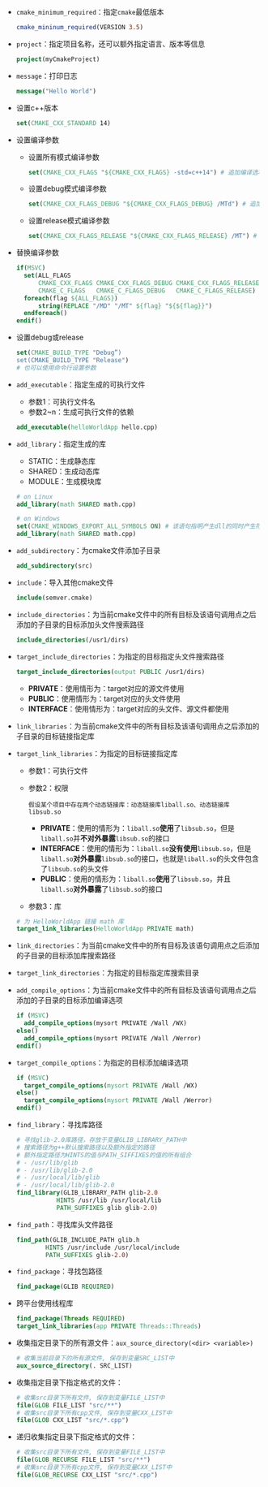 - `cmake_minimum_required`：指定`cmake`最低版本

  ```cmake
  cmake_mininum_required(VERSION 3.5)
  ```

- `project`：指定项目名称，还可以额外指定语言、版本等信息

  ```cmake
  project(myCmakeProject)
  ```

- `message`：打印日志

  ```cmake
  message("Hello World")
  ```

- 设置c++版本

  ```cmake
  set(CMAKE_CXX_STANDARD 14)
  ```

- 设置编译参数

  - 设置所有模式编译参数

    ```cmake
    set(CMAKE_CXX_FLAGS "${CMAKE_CXX_FLAGS} -std=c++14") # 追加编译选项
    ```

  - 设置debug模式编译参数

    ```cmake
    set(CMAKE_CXX_FLAGS_DEBUG "${CMAKE_CXX_FLAGS_DEBUG} /MTd") # 追加编译选项
    ```

  - 设置release模式编译参数

    ```cmake
    set(CMAKE_CXX_FLAGS_RELEASE "${CMAKE_CXX_FLAGS_RELEASE} /MT") # 追加编译选项
    ```

- 替换编译参数

  ```cmake
  if(MSVC)
  	set(ALL_FLAGS
  		CMAKE_CXX_FLAGS CMAKE_CXX_FLAGS_DEBUG CMAKE_CXX_FLAGS_RELEASE
  		CMAKE_C_FLAGS   CMAKE_C_FLAGS_DEBUG   CMAKE_C_FLAGS_RELEASE)
  	foreach(flag ${ALL_FLAGS})
  		string(REPLACE "/MD" "/MT" ${flag} "${${flag}}")
  	endforeach()
  endif()
  ```

- 设置debug或release

  ```cmake
  set(CMAKE_BUILD_TYPE "Debug”)
  set(CMAKE_BUILD_TYPE "Release")
  # 也可以使用命令行设置参数
  ```

- `add_executable`：指定生成的可执行文件

  - 参数1：可执行文件名
  - 参数2~n：生成可执行文件的依赖

  ```cmake
  add_executable(helloWorldApp hello.cpp)
  ```

- `add_library`：指定生成的库

  - STATIC：生成静态库
  - SHARED：生成动态库
  - MODULE：生成模块库

  ```cmake
  # on Linux
  add_library(math SHARED math.cpp)
  
  # on Windows
  set(CMAKE_WINDOWS_EXPORT_ALL_SYMBOLS ON) # 该语句指明产生dll的同时产生符号库lib
  add_library(math SHARED math.cpp)
  ```

- `add_subdirectory`：为cmake文件添加子目录

  ```cmake
  add_subdirectory(src)
  ```

- `include`：导入其他cmake文件

  ```cmake
  include(semver.cmake)
  ```

- `include_directories`：为当前cmake文件中的所有目标及该语句调用点之后添加的子目录的目标添加头文件搜索路径

  ```cmake
  include_directories(/usr1/dirs)
  ```

- `target_include_directories`：为指定的目标指定头文件搜索路径

  ```cmake
  target_include_directories(output PUBLIC /usr1/dirs)
  ```

  - **PRIVATE**：使用情形为：target对应的源文件使用
  - **PUBLIC**：使用情形为：target对应的头文件使用
  - **INTERFACE**：使用情形为：target对应的头文件、源文件都使用

- `link_libraries`：为当前cmake文件中的所有目标及该语句调用点之后添加的子目录的目标链接指定库

- `target_link_libraries`：为指定的目标链接指定库

  - 参数1：可执行文件

  - 参数2：权限

    ```text
    假设某个项目中存在两个动态链接库：动态链接库liball.so、动态链接库libsub.so
    ```

    - **PRIVATE**：使用的情形为：`liball.so`**使用**了`libsub.so`，但是`liball.so`并**不对外暴露**`libsub.so`的接口
    - **INTERFACE**：使用的情形为：`liball.so`**没有使用**`libsub.so`，但是`liball.so`**对外暴露**`libsub.so`的接口，也就是`liball.so`的头文件包含了`libsub.so`的头文件
    - **PUBLIC**：使用的情形为：`liball.so`**使用**了`libsub.so`，并且`liball.so`**对外暴露**了`libsub.so`的接口

  - 参数3：库

  ```cmake
  # 为 HelloWorldApp 链接 math 库
  target_link_libraries(HelloWorldApp PRIVATE math)
  ```

- `link_directories`：为当前cmake文件中的所有目标及该语句调用点之后添加的子目录的目标添加库搜索路径

- `target_link_directories`：为指定的目标指定库搜索目录

- `add_compile_options`：为当前cmake文件中的所有目标及该语句调用点之后添加的子目录的目标添加编译选项

  ```cmake
  if (MSVC)
  	add_compile_options(mysort PRIVATE /Wall /WX)
  else()
  	add_compile_options(mysort PRIVATE /Wall /Werror)
  endif()
  ```

- `target_compile_options`：为指定的目标添加编译选项

  ```cmake
  if (MSVC)
  	target_compile_options(mysort PRIVATE /Wall /WX)
  else()
  	target_compile_options(mysort PRIVATE /Wall /Werror)
  endif()
  ```

- `find_library`：寻找库路径

  ```cmake
  # 寻找glib-2.0库路径，存放于变量GLIB_LIBRARY_PATH中
  # 搜索路径为g++默认搜索路径以及额外指定的路径
  # 额外指定路径为HINTS的值与PATH_SIFFIXES的值的所有组合
  #	- /usr/lib/glib
  #	- /usr/lib/glib-2.0
  #	- /usr/local/lib/glib
  #	- /usr/local/lib/glib-2.0
  find_library(GLIB_LIBRARY_PATH glib-2.0
  			 HINTS /usr/lib /usr/local/lib
  			 PATH_SUFFIXES glib glib-2.0)
  ```

- `find_path`：寻找库头文件路径

  ```cmake
  find_path(GLIB_INCLUDE_PATH glib.h
  		  HINTS /usr/include /usr/local/include
  		  PATH_SUFFIXES glib-2.0)
  ```

- `find_package`：寻找包路径

  ```cmake
  find_package(GLIB REQUIRED)
  ```

- 跨平台使用线程库

  ```cmake
  find_package(Threads REQUIRED)
  target_link_libraries(app PRIVATE Threads::Threads)
  ```

- 收集指定目录下的所有源文件：`aux_source_directory(<dir> <variable>)`

  ```cmake
  # 收集当前目录下的所有源文件, 保存到变量SRC_LIST中
  aux_source_directory(. SRC_LIST)
  ```

- 收集指定目录下指定格式的文件：

  ```cmake
  # 收集src目录下所有文件, 保存到变量FILE_LIST中
  file(GLOB FILE_LIST "src/**")
  # 收集src目录下所有cpp文件, 保存到变量CXX_LIST中
  file(GLOB CXX_LIST "src/*.cpp")
  ```

- 递归收集指定目录下指定格式的文件：

  ```cmake
  # 收集src目录下所有文件, 保存到变量FILE_LIST中
  file(GLOB_RECURSE FILE_LIST "src/**")
  # 收集src目录下所有cpp文件, 保存到变量CXX_LIST中
  file(GLOB_RECURSE CXX_LIST "src/*.cpp")
  ```

  
